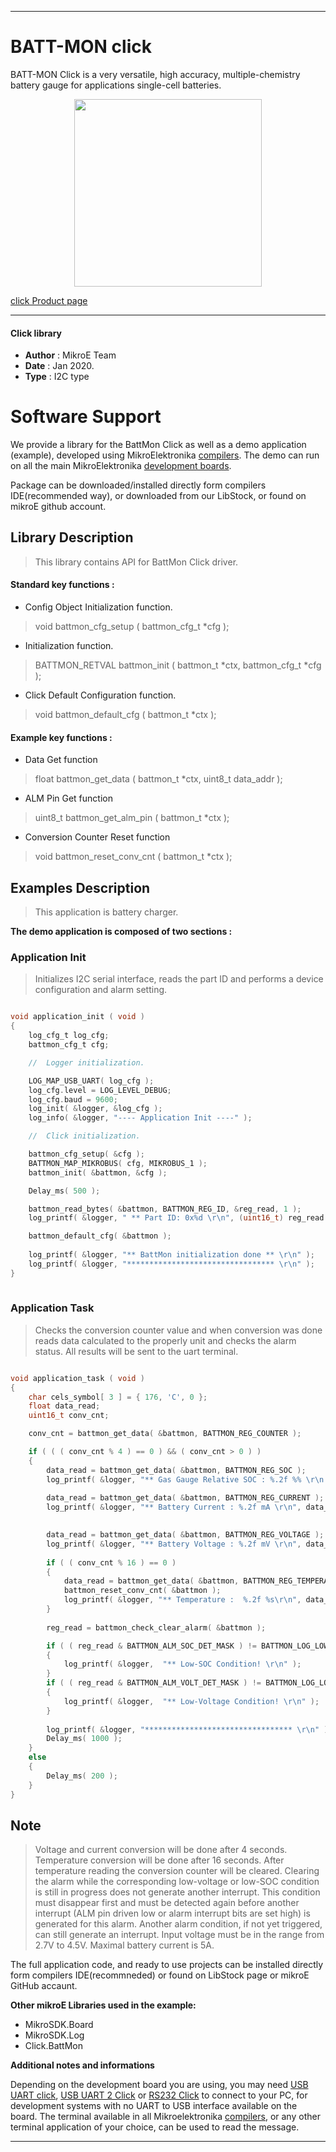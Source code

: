 
---
# BATT-MON click

BATT-MON Click is a very versatile, high accuracy, multiple-chemistry battery gauge for applications single-cell batteries.

<p align="center">
  <img src="https://download.mikroe.com/images/click_for_ide/battmon_click.png" height=300px>
</p>

[click Product page](<https://www.mikroe.com/batt-mon-click>)

---


#### Click library 

- **Author**        : MikroE Team
- **Date**          : Jan 2020.
- **Type**          : I2C type


# Software Support

We provide a library for the BattMon Click 
as well as a demo application (example), developed using MikroElektronika 
[compilers](https://shop.mikroe.com/compilers). 
The demo can run on all the main MikroElektronika [development boards](https://shop.mikroe.com/development-boards).

Package can be downloaded/installed directly form compilers IDE(recommended way), or downloaded from our LibStock, or found on mikroE github account. 

## Library Description

> This library contains API for BattMon Click driver.

#### Standard key functions :

- Config Object Initialization function.
> void battmon_cfg_setup ( battmon_cfg_t *cfg ); 
 
- Initialization function.
> BATTMON_RETVAL battmon_init ( battmon_t *ctx, battmon_cfg_t *cfg );

- Click Default Configuration function.
> void battmon_default_cfg ( battmon_t *ctx );


#### Example key functions :

- Data Get function
> float battmon_get_data ( battmon_t *ctx, uint8_t data_addr );
 
- ALM Pin Get function
> uint8_t battmon_get_alm_pin ( battmon_t *ctx );

- Conversion Counter Reset function
> void battmon_reset_conv_cnt ( battmon_t *ctx );

## Examples Description

> This application is battery charger.

**The demo application is composed of two sections :**

### Application Init 

> Initializes I2C serial interface, reads the part ID and
> performs a device configuration and alarm setting.

```c

void application_init ( void )
{
    log_cfg_t log_cfg;
    battmon_cfg_t cfg;

    //  Logger initialization.

    LOG_MAP_USB_UART( log_cfg );
    log_cfg.level = LOG_LEVEL_DEBUG;
    log_cfg.baud = 9600;
    log_init( &logger, &log_cfg );
    log_info( &logger, "---- Application Init ----" );

    //  Click initialization.

    battmon_cfg_setup( &cfg );
    BATTMON_MAP_MIKROBUS( cfg, MIKROBUS_1 );
    battmon_init( &battmon, &cfg );

    Delay_ms( 500 );

    battmon_read_bytes( &battmon, BATTMON_REG_ID, &reg_read, 1 );
    log_printf( &logger, " ** Part ID: 0x%d \r\n", (uint16_t) reg_read );

    battmon_default_cfg( &battmon );
    
    log_printf( &logger, "** BattMon initialization done ** \r\n" );
    log_printf( &logger, "********************************* \r\n" );
}
  
```

### Application Task

> Checks the conversion counter value and when conversion was done
> reads data calculated to the properly unit and checks the alarm status.
> All results will be sent to the uart terminal.

```c

void application_task ( void )
{
    char cels_symbol[ 3 ] = { 176, 'C', 0 };
    float data_read;
    uint16_t conv_cnt;

    conv_cnt = battmon_get_data( &battmon, BATTMON_REG_COUNTER );

    if ( ( ( conv_cnt % 4 ) == 0 ) && ( conv_cnt > 0 ) )
    {
        data_read = battmon_get_data( &battmon, BATTMON_REG_SOC );
        log_printf( &logger, "** Gas Gauge Relative SOC : %.2f %% \r\n ", data_read );
    
        data_read = battmon_get_data( &battmon, BATTMON_REG_CURRENT );
        log_printf( &logger, "** Battery Current : %.2f mA \r\n", data_read );

        
        data_read = battmon_get_data( &battmon, BATTMON_REG_VOLTAGE );
        log_printf( &logger, "** Battery Voltage : %.2f mV \r\n", data_read );
        
        if ( ( conv_cnt % 16 ) == 0 )
        {
            data_read = battmon_get_data( &battmon, BATTMON_REG_TEMPERATURE );
            battmon_reset_conv_cnt( &battmon );
            log_printf( &logger, "** Temperature :  %.2f %s\r\n", data_read, cels_symbol );
        }
        
        reg_read = battmon_check_clear_alarm( &battmon );

        if ( ( reg_read & BATTMON_ALM_SOC_DET_MASK ) != BATTMON_LOG_LOW )
        {
            log_printf( &logger,  "** Low-SOC Condition! \r\n" );
        }
        if ( ( reg_read & BATTMON_ALM_VOLT_DET_MASK ) != BATTMON_LOG_LOW )
        {
            log_printf( &logger,  "** Low-Voltage Condition! \r\n" ); 
        }
        
        log_printf( &logger, "********************************* \r\n" );
        Delay_ms( 1000 );
    }
    else
    {
        Delay_ms( 200 );
    }
}

```

## Note

> Voltage and current conversion will be done after 4 seconds.
> Temperature conversion will be done after 16 seconds.
> After temperature reading the conversion counter will be cleared.
> Clearing the alarm while the corresponding low-voltage or low-SOC condition is still in progress 
> does not generate another interrupt. This condition must disappear first and must be detected again 
> before another interrupt (ALM pin driven low or alarm interrupt bits are set high) is generated for this alarm.
> Another alarm condition, if not yet triggered, can still generate an interrupt.
> Input voltage must be in the range from 2.7V to 4.5V.
> Maximal battery current is 5A.

The full application code, and ready to use projects can be  installed directly form compilers IDE(recommneded) or found on LibStock page or mikroE GitHub accaunt.

**Other mikroE Libraries used in the example:** 

- MikroSDK.Board
- MikroSDK.Log
- Click.BattMon

**Additional notes and informations**

Depending on the development board you are using, you may need 
[USB UART click](https://shop.mikroe.com/usb-uart-click), 
[USB UART 2 Click](https://shop.mikroe.com/usb-uart-2-click) or 
[RS232 Click](https://shop.mikroe.com/rs232-click) to connect to your PC, for 
development systems with no UART to USB interface available on the board. The 
terminal available in all Mikroelektronika 
[compilers](https://shop.mikroe.com/compilers), or any other terminal application 
of your choice, can be used to read the message.



---
